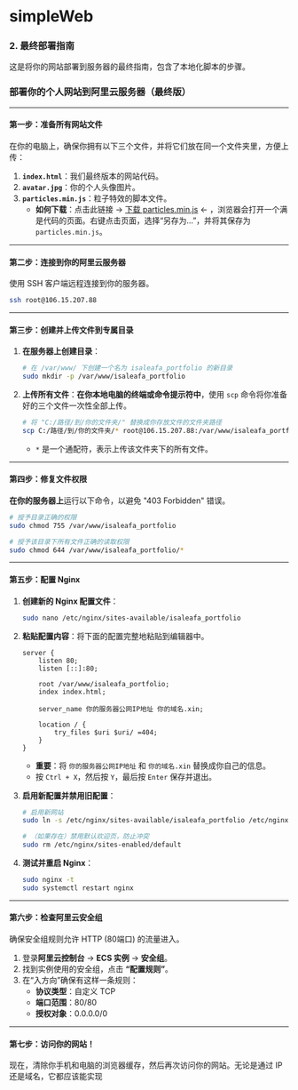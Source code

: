 # simpleWeb

### 2. 最终部署指南

这是将你的网站部署到服务器的最终指南，包含了本地化脚本的步骤。


### 部署你的个人网站到阿里云服务器（最终版）

---

#### **第一步：准备所有网站文件**

在你的电脑上，确保你拥有以下三个文件，并将它们放在同一个文件夹里，方便上传：

1.  **`index.html`**：我们最终版本的网站代码。
2.  **`avatar.jpg`**：你的个人头像图片。
3.  **`particles.min.js`**：粒子特效的脚本文件。
    * **如何下载**：点击此链接 -> [下载 particles.min.js](https://cdn.jsdelivr.net/npm/particles.js@2.0.0/particles.min.js) <- ，浏览器会打开一个满是代码的页面。右键点击页面，选择“另存为...”，并将其保存为 `particles.min.js`。

---

#### **第二步：连接到你的阿里云服务器**

使用 SSH 客户端远程连接到你的服务器。
```bash
ssh root@106.15.207.88
```

---

#### **第三步：创建并上传文件到专属目录**

1.  **在服务器上创建目录**：
    ```bash
    # 在 /var/www/ 下创建一个名为 isaleafa_portfolio 的新目录
    sudo mkdir -p /var/www/isaleafa_portfolio
    ```

2.  **上传所有文件**：**在你本地电脑的终端或命令提示符中**，使用 `scp` 命令将你准备好的三个文件一次性全部上传。
    ```bash
    # 将 "C:/路径/到/你的文件夹/" 替换成你存放文件的文件夹路径
    scp C:/路径/到/你的文件夹/* root@106.15.207.88:/var/www/isaleafa_portfolio/
    ```
    * `*` 是一个通配符，表示上传该文件夹下的所有文件。

---

#### **第四步：修复文件权限**

**在你的服务器上**运行以下命令，以避免 "403 Forbidden" 错误。

```bash
# 授予目录正确的权限
sudo chmod 755 /var/www/isaleafa_portfolio

# 授予该目录下所有文件正确的读取权限
sudo chmod 644 /var/www/isaleafa_portfolio/*
```

---

#### **第五步：配置 Nginx**

1.  **创建新的 Nginx 配置文件**：
    ```bash
    sudo nano /etc/nginx/sites-available/isaleafa_portfolio
    ```
2.  **粘贴配置内容**：将下面的配置完整地粘贴到编辑器中。
    ```nginx
    server {
        listen 80;
        listen [::]:80;

        root /var/www/isaleafa_portfolio;
        index index.html;

        server_name 你的服务器公网IP地址 你的域名.xin;

        location / {
            try_files $uri $uri/ =404;
        }
    }
    ```
    * **重要**：将 `你的服务器公网IP地址` 和 `你的域名.xin` 替换成你自己的信息。
    * 按 `Ctrl + X`，然后按 `Y`，最后按 `Enter` 保存并退出。

3.  **启用新配置并禁用旧配置**：
    ```bash
    # 启用新网站
    sudo ln -s /etc/nginx/sites-available/isaleafa_portfolio /etc/nginx/sites-enabled/
    
    # （如果存在）禁用默认欢迎页，防止冲突
    sudo rm /etc/nginx/sites-enabled/default
    ```

4.  **测试并重启 Nginx**：
    ```bash
    sudo nginx -t
    sudo systemctl restart nginx
    ```

---

#### **第六步：检查阿里云安全组**

确保安全组规则允许 HTTP (80端口) 的流量进入。

1.  登录**阿里云控制台** -> **ECS 实例** -> **安全组**。
2.  找到实例使用的安全组，点击 **“配置规则”**。
3.  在“入方向”确保有这样一条规则：
    * **协议类型**：自定义 TCP
    * **端口范围**：80/80
    * **授权对象**：0.0.0.0/0

---

#### **第七步：访问你的网站！**

现在，清除你手机和电脑的浏览器缓存，然后再次访问你的网站。无论是通过 IP 还是域名，它都应该能实现